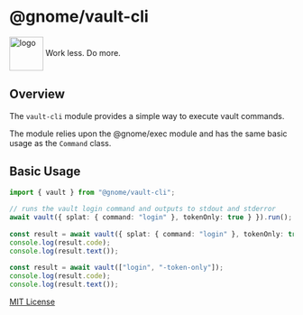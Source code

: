 # @gnome/vault-cli

<div height=30" vertical-align="top">
<image src="https://raw.githubusercontent.com/gnomejs/gnomejs/main/assets/icon.png"
    alt="logo" width="60" valign="middle" />
<span>Work less. Do more. </span>
</div>

## Overview

The `vault-cli` module provides a simple way to execute
vault commands.

The module relies upon the @gnome/exec module and
has the same basic usage as the `Command` class.

## Basic Usage

```typescript
import { vault } from "@gnome/vault-cli";
 
// runs the vault login command and outputs to stdout and stderror
await vault({ splat: { command: "login" }, tokenOnly: true } }).run();
 
const result = await vault({ splat: { command: "login" }, tokenOnly: true });
console.log(result.code);
console.log(result.text());
 
const result = await vault(["login", "-token-only"]);
console.log(result.code);
console.log(result.text());
```

[MIT License](./LICENSE.md)
